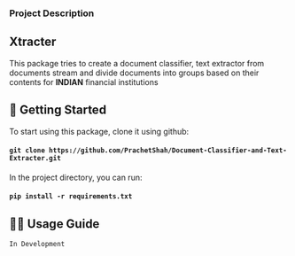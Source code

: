 ### Project Description

## Xtracter

This package tries to create a document classifier, text extractor from documents stream and divide documents into groups
based on their contents for **INDIAN** financial institutions

## 🚀 Getting Started

To start using this package, clone it using github:

#### `git clone https://github.com/PrachetShah/Document-Classifier-and-Text-Extracter.git`

In the project directory, you can run:

#### `pip install -r requirements.txt`

## 👩‍💻 Usage Guide

`In Development`
